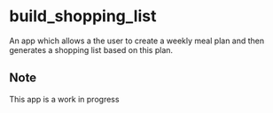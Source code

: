 # build_shopping_list

An app which allows a the user to create a weekly meal plan and then generates a shopping list based on this plan.

## Note

This app is a work in progress
